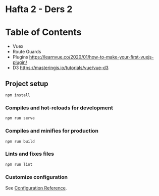 # Hafta 2 - Ders 2


# Table of Contents

- Vuex
- Route Guards
- Plugins https://learnvue.co/2020/01/how-to-make-your-first-vuejs-plugin/
- D3 https://masteringjs.io/tutorials/vue/vue-d3

## Project setup
```
npm install
```

### Compiles and hot-reloads for development
```
npm run serve
```

### Compiles and minifies for production
```
npm run build
```

### Lints and fixes files
```
npm run lint
```

### Customize configuration
See [Configuration Reference](https://cli.vuejs.org/config/).
